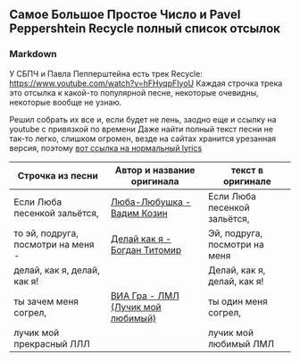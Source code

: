 ## Самое Большое Простое Число и Pavel Peppershtein Recycle полный список отсылок

### Markdown
У СБПЧ и Павла Пепперштейна есть трек Recycle: https://www.youtube.com/watch?v=hFHyqpFIyoU
Каждая строчка трека это отсылка к какой-то популярной песне, некоторые очевидны, некоторые вообще не узнаю.

Решил собрать их все и, если будет не лень, заодно еще и ссылку на youtube с привязкой по времени
Даже найти полный текст песни не так-то легко, слишком огромен, везде на сайтах хранится урезанная версия, поэтому 
[вот ссылка на нормальный lyrics](https://woody-alex.livejournal.com/2867425.html)

|Строчка из песни | Автор и название оригинала  | текст в оригинале|
|------------ | ------------- | -------------|
|Если Люба песенкой зальётся, | [Люба-Любушка - Вадим Козин](https://www.youtube.com/watch?v=WcM18MtEABI) | Если Люба песенкой зальётся,|
|то эй, подруга, посмотри на меня - | [Делай как я - Богдан Титомир](https://www.youtube.com/watch?v=qDMAHnldHts) | Эй, подруга, посмотри на меня|
|делай, как я, делай, как я! | | Делай, как я, делай, как я!|
|ты зачем меня согрел, | [ВИА Гра - ЛМЛ (Лучик мой любимый)](https://www.youtube.com/watch?v=MF1Pc9lpzWc) | ты один меня согрел,|
|лучик мой прекрасный ЛЛЛ | | лучик мой любимый ЛМЛ|

